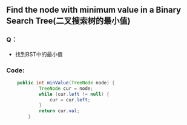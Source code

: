 ## Find the node with minimum value in a Binary Search Tree(二叉搜索树的最小值)

### Q：

- 找到BST中的最小值

### Code:

```java
    public int minValue(TreeNode node) {
            TreeNode cur = node;
            while (cur.left != null) {
                cur = cur.left;
            }
            return cur.val;
        }
```

